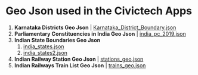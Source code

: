 # Geo Json used in the Civictech Apps
 1. **Karnataka Districts Geo Json** | [Karnataka_District_Boundary.json](https://github.com/civictech-India/DataSetsJson/blob/main/Karnataka_District_Boundary.json
    "Karnataka_District_Boundary.json")
 3. **Parliamentary Constituencies in India Geo Json** | [india_pc_2019.json](https://github.com/civictech-India/DataSetsJson/blob/main/india_pc_2019.json "india_pc_2019.json")
 4. **Indian State Boundaries Geo Json**
     1. [india_states.json](https://github.com/civictech-India/DataSetsJson/blob/main/india_states.json "india_states.json")
     2. [india_states2.json](https://github.com/civictech-India/DataSetsJson/blob/main/india_states2.json "india_states2.json")
 6. **Indian Railway Station Geo Json** | [stations_geo.json](https://github.com/civictech-India/DataSetsJson/blob/main/stations_geo.json "stations_geo.json")
 7. **Indian Railways Train List Geo Json**  | [trains_geo.json](https://github.com/civictech-India/DataSetsJson/blob/main/trains_geo.json "trains_geo.json")
